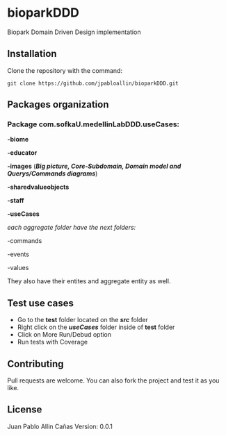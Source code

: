 # bioparkDDD
Biopark Domain Driven Design implementation 

## Installation

Clone the repository with the command: 

``git clone https://github.com/jpabloallin/bioparkDDD.git``

## Packages organization

### Package com.sofkaU.medellinLabDDD.useCases:

**-biome**

**-educator**

**-images** (***Big picture, Core-Subdomain, Domain model and Querys/Commands diagrams***)

**-sharedvalueobjects**

**-staff**

**-useCases**

*each aggregate folder have the next folders:*

-commands

-events

-values

They also have their entites and aggregate entity as well.

## Test use cases

- Go to the **test** folder located on the ***src*** folder
- Right click on the ***useCases*** folder inside of **test** folder
- Click on More Run/Debud option 
- Run tests with Coverage

## Contributing
Pull requests are welcome. You can also fork the project and test it as you like.

## License
Juan Pablo Allin Cañas
Version: 0.0.1
